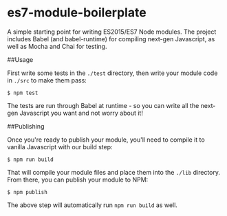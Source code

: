 es7-module-boilerplate
===================

A simple starting point for writing ES2015/ES7 Node modules. The project includes Babel (and babel-runtime) for compiling next-gen Javascript, as well as Mocha and Chai for testing. 

##Usage

First write some tests in the `./test` directory, then write your module code in `./src` to make them pass:
```
$ npm test
```

The tests are run through Babel at runtime - so you can write all the next-gen Javascript you want and not worry about it!

##Publishing

Once you're ready to publish your module, you'll need to compile it to vanilla Javascript with our build step:
```
$ npm run build
```

That will compile your module files and place them into the `./lib` directory. From there, you can publish your module to NPM:
```
$ npm publish
```
The above step will automatically run `npm run build` as well. 
